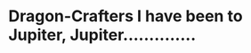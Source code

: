 # Dragon-Crafters                                                                                                                          I have been to Jupiter, Jupiter..............
